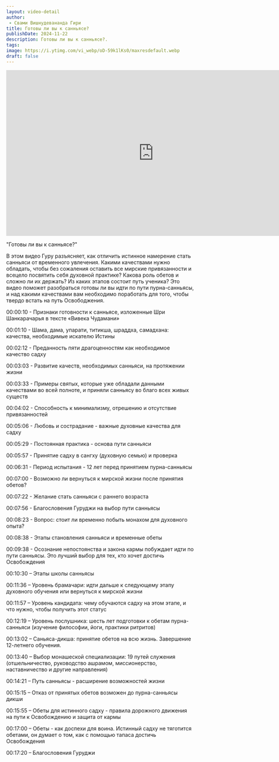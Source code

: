 ```yaml
---
layout: video-detail
author:
 - Свами Вишнудевананда Гири
title: Готовы ли вы к санньясе?
publishDate: 2024-11-22
description: Готовы ли вы к санньясе?. 
tags: 
image: https://i.ytimg.com/vi_webp/oD-59k1lKs0/maxresdefault.webp
draft: false
---
```


<iframe width="790" height="444" src="https://www.youtube.com/embed/oD-59k1lKs0" frameborder="0" allowfullscreen=""></iframe> 

  "Готовы ли вы к санньясе?"

 В этом видео Гуру разъясняет, как отличить истинное намерение стать санньяси от временного увлечения. Какими качествами нужно обладать, чтобы без сожаления оставить все мирские привязанности и всецело посвятить себя духовной практике? Какова роль обетов и сложно ли их держать? Из каких этапов состоит путь ученика? Это видео поможет разобраться готовы ли вы идти по пути пурна-санньясы, и над какими качествами вам необходимо поработать для того, чтобы твердо встать на путь Освободжения.

  
 00:00:10 - Признаки готовности к санньясе, изложенные Шри Шанкарачарья в тексте «Вивека Чудамани»

 00:01:10 - Шама, дама, упарати, титикша, шраддха, самадхана: качества, необходимые искателю Истины

 00:02:12 - Преданность пяти драгоценностям как необходимое качество садху

 00:03:03 - Развитие качеств, необходимых санньяси, на протяжении жизни

 00:03:33 - Примеры святых, которые уже обладали данными качествами во всей полноте, и приняли санньясу во благо всех живых существ

 00:04:02 - Способность к минимализму, отрешению и отсутствие привязанностей

 00:05:06 - Любовь и сострадание - важные духовные качества для садху

 00:05:29 - Постоянная практика - основа пути санньяси

 00:05:57 - Принятие садху в сангху (духовную семью) и проверка

 00:06:31 - Период испытания - 12 лет перед принятием пурна-санньясы

 00:07:00 - Возможно ли вернуться к мирской жизни после принятия обетов?

 00:07:22 - Желание стать санньяси с раннего возраста

 00:07:56 - Благословения Гуруджи на выбор пути санньясы

 00:08:23 - Вопрос: стоит ли временно побыть монахом для духовного опыта?

 00:08:38 - Этапы становления санньяси и временные обеты

 00:09:38 - Осознание непостоянства и закона кармы побуждает идти по пути санньясы. Это лучший выбор для тех, кто хочет достичь Освобождения

 00:10:30 – Этапы школы санньясы

 00:11:36 – Уровень брамачари: идти дальше к следующему этапу духовного обучения или вернуться к мирской жизни

 00:11:57 – Уровень кандидата: чему обучаются садху на этом этапе, и что нужно, чтобы получить этот статус

 00:12:19 – Уровень послушника: шесть лет подготовки к обетам пурна-санньяси (изучение философии, йоги, практики ритритов)

 00:13:02 – Саньяса-дикша: принятие обетов на всю жизнь. Завершение 12-летнего обучения.

 00:13:40 – Выбор монашеской специализации: 19 путей служения (отшельничество, руководство ашрамом, миссионерство, наставничество и другие направления)

 00:14:21 – Путь санньясы - расширение возможностей жизни 

 00:15:15 – Отказ от принятых обетов возможен до пурна-санньясы дикши

 00:15:55 – Обеты для истинного садху - правила дорожного движения на пути к Освобождению и защита от кармы

 00:17:00 – Обеты - как доспехи для воина. Истинный садху не тяготится обетами, он думает о том, как с помощью тапаса достичь Освобождения

 00:17:20 – Благословения Гуруджи

  

 